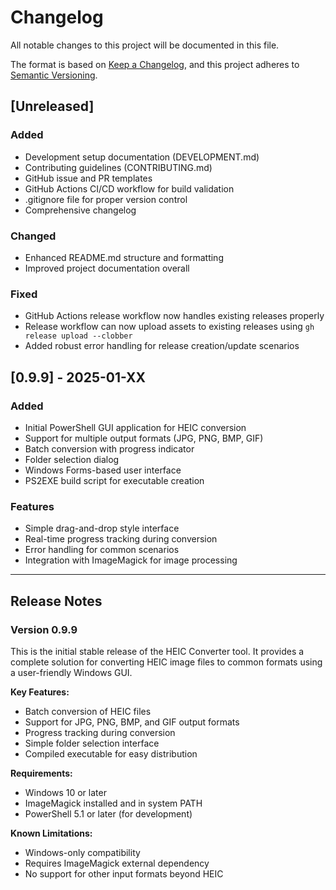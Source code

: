 # Changelog

All notable changes to this project will be documented in this file.

The format is based on [Keep a Changelog](https://keepachangelog.com/en/1.0.0/),
and this project adheres to [Semantic Versioning](https://semver.org/spec/v2.0.0.html).

## [Unreleased]

### Added
- Development setup documentation (DEVELOPMENT.md)
- Contributing guidelines (CONTRIBUTING.md)
- GitHub issue and PR templates
- GitHub Actions CI/CD workflow for build validation
- .gitignore file for proper version control
- Comprehensive changelog

### Changed
- Enhanced README.md structure and formatting
- Improved project documentation overall

### Fixed
- GitHub Actions release workflow now handles existing releases properly
- Release workflow can now upload assets to existing releases using `gh release upload --clobber`
- Added robust error handling for release creation/update scenarios

## [0.9.9] - 2025-01-XX

### Added
- Initial PowerShell GUI application for HEIC conversion
- Support for multiple output formats (JPG, PNG, BMP, GIF)
- Batch conversion with progress indicator
- Folder selection dialog
- Windows Forms-based user interface
- PS2EXE build script for executable creation

### Features
- Simple drag-and-drop style interface
- Real-time progress tracking during conversion
- Error handling for common scenarios
- Integration with ImageMagick for image processing

---

## Release Notes

### Version 0.9.9
This is the initial stable release of the HEIC Converter tool. It provides a complete solution for converting HEIC image files to common formats using a user-friendly Windows GUI.

**Key Features:**
- Batch conversion of HEIC files
- Support for JPG, PNG, BMP, and GIF output formats
- Progress tracking during conversion
- Simple folder selection interface
- Compiled executable for easy distribution

**Requirements:**
- Windows 10 or later
- ImageMagick installed and in system PATH
- PowerShell 5.1 or later (for development)

**Known Limitations:**
- Windows-only compatibility
- Requires ImageMagick external dependency
- No support for other input formats beyond HEIC